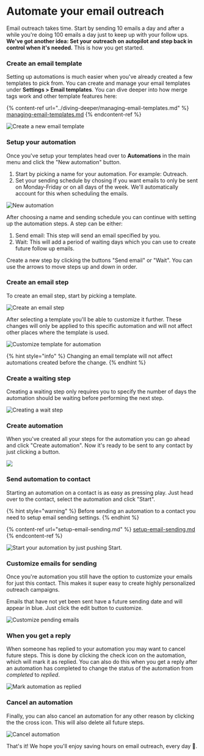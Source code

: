 # Automate your email outreach

Email outreach takes time. Start by sending 10 emails a day and after a while you're doing 100 emails a day just to keep up with your follow ups. **We've got another idea: Set your outreach on autopilot and step back in control when it's needed.** This is how you get started.

### Create an email template

Setting up automations is much easier when you've already created a few templates to pick from. You can create and manage your email templates under **Settings > Email templates**. You can dive deeper into how merge tags work and other template features here:

{% content-ref url="../diving-deeper/managing-email-templates.md" %}
[managing-email-templates.md](../diving-deeper/managing-email-templates.md)
{% endcontent-ref %}

![Create a new email template](../.gitbook/assets/screenshot-2021-07-12-at-10.17.52.png)

### Setup your automation

Once you've setup your templates head over to **Automations** in the main menu and click the "New automation" button.

1. Start by picking a name for your automation. For example: Outreach.
2. Set your sending schedule by chosing if you want emails to only be sent on Monday-Friday or on all days of the week. We'll automatically account for this when scheduling the emails.

![New automation](../.gitbook/assets/screenshot-2021-07-12-at-10.26.37.png)

After choosing a name and sending schedule you can continue with setting up the automation steps. A step can be either:

1. Send email: This step will send an email specified by you.
2. Wait: This will add a period of waiting days which you can use to create future follow up emails.

Create a new step by clicking the buttons "Send email" or "Wait". You can use the arrows to move steps up and down in order.

### Create an email step

To create an email step, start by picking a template.

![Create an email step](../.gitbook/assets/screenshot-2021-07-12-at-10.31.44.png)

After selecting a template you'll be able to customize it further. These changes will only be applied to this specific automation and will not affect other places where the template is used.

![Customize template for automation](../.gitbook/assets/screenshot-2021-07-12-at-10.32.04.png)

{% hint style="info" %}
Changing an email template will not affect automations created before the change.
{% endhint %}

### Create a waiting step

Creating a waiting step only requires you to specify the number of days the automation should be waiting before performing the next step.

![Creating a wait step](../.gitbook/assets/screenshot-2021-07-12-at-10.37.07.png)

### Create automation

When you've created all your steps for the automation you can go ahead and click "Create automation". Now it's ready to be sent to any contact by just clicking a button.

![](../.gitbook/assets/screenshot-2021-07-12-at-10.30.21.png)

### Send automation to contact

Starting an automation on a contact is as easy as pressing play. Just head over to the contact, select the automation and click "Start".

{% hint style="warning" %}
Before sending an automation to a contact you need to setup email sending settings.
{% endhint %}

{% content-ref url="setup-email-sending.md" %}
[setup-email-sending.md](setup-email-sending.md)
{% endcontent-ref %}

![Start your automation by just pushing Start.](../.gitbook/assets/screenshot-2021-07-12-at-10.41.23.png)

### Customize emails for sending

Once you're automation you still have the option to customize your emails for just this contact. This makes it super easy to create highly personalized outreach campaigns.&#x20;

Emails that have not yet been sent have a future sending date and will appear in blue. Just click the edit button to customize.

![Customize pending emails](../.gitbook/assets/screenshot-2021-07-12-at-11.10.26.png)

### When you get a reply

When someone has replied to your automation you may want to cancel future steps. This is done by clicking the check icon on the automation, which will mark it as replied. You can also do this when you get a reply after an automation has completed to change the status of the automation from _completed_ to _replied_.

![Mark automation as replied](<../.gitbook/assets/Screen Shot 2022-01-20 at 09.11.52.png>)

### Cancel an automation

Finally, you can also cancel an automation for any other reason by clicking the the cross icon. This will also delete all future steps.

![Cancel automation](<../.gitbook/assets/Screen Shot 2022-01-20 at 09.11.52 copy.png>)

That's it! We hope you'll enjoy saving hours on email outreach, every day 🚀.
